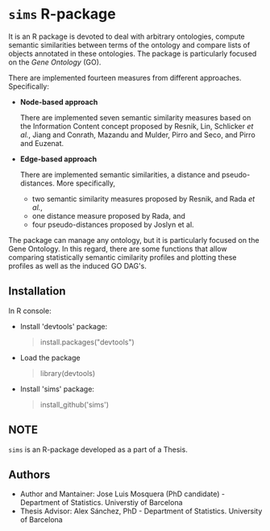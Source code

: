 # `sims` R-package

It is an R package is devoted to deal with arbitrary ontologies, compute semantic similarities between terms of the ontology and compare lists of objects annotated in these ontologies. The package is particularly focused on the _Gene Ontology_ (GO).

There are implemented fourteen measures from different approaches. Specifically:

 * __Node-based approach__

      There are implemented seven semantic similarity measures based on the Information Content concept proposed by 
      Resnik, Lin, Schlicker _et al._, Jiang and Conrath, Mazandu and Mulder, Pirro and Seco, and Pirro and Euzenat.
   
 * __Edge-based approach__
 
    There are implemented semantic similarities, a distance and pseudo-distances. More specifically,

    * two semantic similarity measures proposed by Resnik, and Rada _et al._,
    * one distance measure proposed by Rada, and
    * four pseudo-distances proposed by Joslyn et al.

The package can manage any ontology, but it is particularly focused on the Gene Ontology. In this regard, there are some functions that allow comparing statistically semantic cimilarity profiles and plotting these profiles as well as the induced GO DAG's.

## Installation

In R console:

- Install 'devtools' package:

    > install.packages("devtools")
    
- Load the package 

    > library(devtools)

- Install 'sims' package:

    > install_github('sims')

## NOTE

`sims` is an R-package developed as a part of a Thesis.

## Authors

 - Author and Mantainer: Jose Luis Mosquera (PhD candidate) - Department of Statistics. Universtiy of Barcelona
 - Thesis Advisor: Alex Sánchez, PhD - Department of Statistics. University of Barcelona
